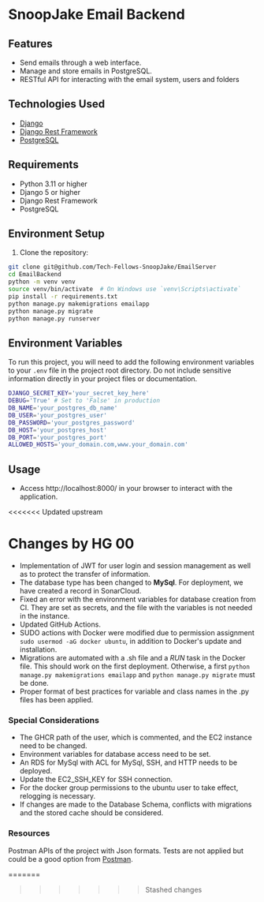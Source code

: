 # SnoopJake Email Backend

## Features

- Send emails through a web interface.
- Manage and store emails in PostgreSQL.
- RESTful API for interacting with the email system, users and folders

## Technologies Used

- [Django](https://www.djangoproject.com/)
- [Django Rest Framework](https://www.django-rest-framework.org/)
- [PostgreSQL](https://www.postgresql.org/)

## Requirements

- Python 3.11 or higher
- Django 5 or higher
- Django Rest Framework
- PostgreSQL

## Environment Setup

1. Clone the repository:

```bash
git clone git@github.com/Tech-Fellows-SnoopJake/EmailServer
cd EmailBackend
python -m venv venv
source venv/bin/activate  # On Windows use `venv\Scripts\activate`
pip install -r requirements.txt
python manage.py makemigrations emailapp
python manage.py migrate
python manage.py runserver
```

## Environment Variables

To run this project, you will need to add the following environment variables to your `.env` file in the project root directory. Do not include sensitive information directly in your project files or documentation.

```bash
DJANGO_SECRET_KEY='your_secret_key_here'
DEBUG='True' # Set to 'False' in production
DB_NAME='your_postgres_db_name'
DB_USER='your_postgres_user'
DB_PASSWORD='your_postgres_password'
DB_HOST='your_postgres_host'
DB_PORT='your_postgres_port'
ALLOWED_HOSTS='your_domain.com,www.your_domain.com'
```

## Usage

- Access http://localhost:8000/ in your browser to interact with the application.

<<<<<<< Updated upstream
# Changes by HG 00

- Implementation of JWT for user login and session management as well as to protect the transfer of information.
- The database type has been changed to **MySql**. For deployment, we have created a record in SonarCloud.
- Fixed an error with the environment variables for database creation from CI. They are set as secrets, and the file with
the variables is not needed in the instance.
- Updated GitHub Actions.
- SUDO actions with Docker were modified due to permission assignment `sudo usermod -aG docker ubuntu`, in addition to 
Docker's update and installation.
- Migrations are automated with a .sh file and a *RUN* task in the Docker file. This should work on the first deployment. 
Otherwise, a first `python manage.py makemigrations emailapp` and `python manage.py migrate` must be done.
- Proper format of best practices for variable and class names in the .py files has been applied.

### Special Considerations

- The GHCR path of the user, which is commented, and the EC2 instance need to be changed.
- Environment variables for database access need to be set.
- An RDS for MySql with ACL for MySql, SSH, and HTTP needs to be deployed.
- Update the EC2_SSH_KEY for SSH connection.
- For the docker group permissions to the ubuntu user to take effect, relogging is necessary.
- If changes are made to the Database Schema, conflicts with migrations and the stored cache should be considered.

### Resources

Postman APIs of the project with Json formats. Tests are not applied but could be a good option from
[Postman](https://www.postman.com/valwolfor/workspace/jake-email/request/23052922-895a334c-342e-4519-bbc9-0ff67e8a2ee5).

=======
>>>>>>> Stashed changes
